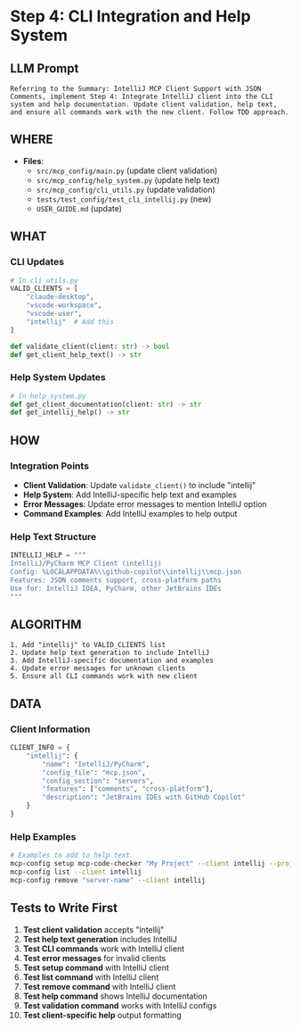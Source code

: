 # Step 4: CLI Integration and Help System

## LLM Prompt
```
Referring to the Summary: IntelliJ MCP Client Support with JSON Comments, implement Step 4: Integrate IntelliJ client into the CLI system and help documentation. Update client validation, help text, and ensure all commands work with the new client. Follow TDD approach.
```

## WHERE
- **Files**:
  - `src/mcp_config/main.py` (update client validation)
  - `src/mcp_config/help_system.py` (update help text)
  - `src/mcp_config/cli_utils.py` (update validation)
  - `tests/test_config/test_cli_intellij.py` (new)
  - `USER_GUIDE.md` (update)

## WHAT
### CLI Updates
```python
# In cli_utils.py
VALID_CLIENTS = [
    "claude-desktop", 
    "vscode-workspace", 
    "vscode-user",
    "intellij"  # Add this
]

def validate_client(client: str) -> bool
def get_client_help_text() -> str
```

### Help System Updates
```python
# In help_system.py  
def get_client_documentation(client: str) -> str
def get_intellij_help() -> str
```

## HOW
### Integration Points
- **Client Validation**: Update `validate_client()` to include "intellij"
- **Help System**: Add IntelliJ-specific help text and examples
- **Error Messages**: Update error messages to mention IntelliJ option
- **Command Examples**: Add IntelliJ examples to help output

### Help Text Structure
```python
INTELLIJ_HELP = """
IntelliJ/PyCharm MCP Client (intellij)
Config: %LOCALAPPDATA%\\github-copilot\\intellij\\mcp.json
Features: JSON comments support, cross-platform paths
Use for: IntelliJ IDEA, PyCharm, other JetBrains IDEs
"""
```

## ALGORITHM
```
1. Add "intellij" to VALID_CLIENTS list
2. Update help text generation to include IntelliJ
3. Add IntelliJ-specific documentation and examples  
4. Update error messages for unknown clients
5. Ensure all CLI commands work with new client
```

## DATA
### Client Information
```python
CLIENT_INFO = {
    "intellij": {
        "name": "IntelliJ/PyCharm",
        "config_file": "mcp.json",
        "config_section": "servers", 
        "features": ["comments", "cross-platform"],
        "description": "JetBrains IDEs with GitHub Copilot"
    }
}
```

### Help Examples
```bash
# Examples to add to help text
mcp-config setup mcp-code-checker "My Project" --client intellij --project-dir .
mcp-config list --client intellij
mcp-config remove "server-name" --client intellij
```

## Tests to Write First
1. **Test client validation** accepts "intellij"
2. **Test help text generation** includes IntelliJ
3. **Test CLI commands** work with IntelliJ client
4. **Test error messages** for invalid clients
5. **Test setup command** with IntelliJ client
6. **Test list command** with IntelliJ client  
7. **Test remove command** with IntelliJ client
8. **Test help command** shows IntelliJ documentation
9. **Test validation command** works with IntelliJ configs
10. **Test client-specific help** output formatting

